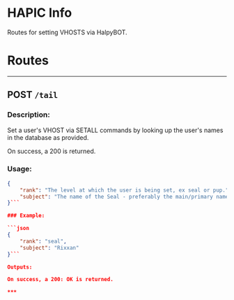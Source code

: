# HAPIC Info

Routes for setting VHOSTS via HalpyBOT.

# Routes

***

## POST `/tail`

### Description:

Set a user's VHOST via SETALL commands by looking up the user's names in the database as provided.

On success, a 200 is returned.

### Usage:

```json
{
    "rank": "The level at which the user is being set, ex seal or pup.",
    "subject": "The name of the Seal - preferably the main/primary name in use."
}```

### Example:

```json
{
    "rank": "seal",
    "subject": "Rixxan"
}```

Outputs:

On success, a 200: OK is returned.

***
